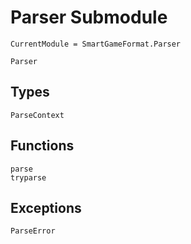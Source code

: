 # Parser Submodule

```@meta
CurrentModule = SmartGameFormat.Parser
```

```@docs
Parser
```

## Types

```@docs
ParseContext
```

## Functions

```@docs
parse
tryparse
```

## Exceptions

```@docs
ParseError
```
